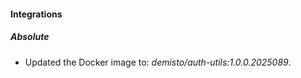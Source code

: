 
#### Integrations

##### Absolute

- Updated the Docker image to: *demisto/auth-utils:1.0.0.2025089*.